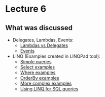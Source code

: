 # Lecture 6

## What was discussed

- Delegates, Lambdas, Events:
  - [Lambdas vs Delegates](Events/LambdasVsDelegates.dib)
  - [Events](Events/Events.dib)
- LINQ (Examples created in LINQPad tool):
  - [Simple queries](Linq/Example01-Simple.linq)
  - [Select examples](Linq/Example02-Selects.linq)
  - [Where examples](Linq/Example03-Where.linq)
  - [OrderBy examples](Linq/Example04-Order.linq)
  - [More complex examples](Linq/Example05-MoreComplex.linq)
  - [Using LINQ for SQL queries](Linq/Example06-Sql.linq)